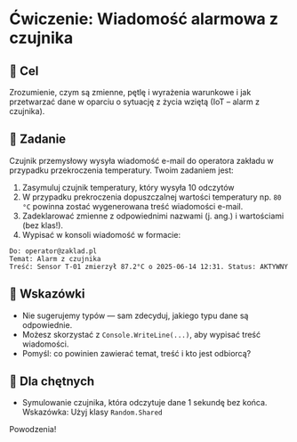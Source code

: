 # Ćwiczenie: Wiadomość alarmowa z czujnika

## 🎯 Cel
Zrozumienie, czym są zmienne, pętlę i wyrażenia warunkowe i jak przetwarzać dane w oparciu o sytuację z życia wziętą (IoT – alarm z czujnika).

## 📝 Zadanie

Czujnik przemysłowy wysyła wiadomość e-mail do operatora zakładu w przypadku przekroczenia temperatury. Twoim zadaniem jest:


1. Zasymuluj czujnik temperatury, który wysyła 10 odczytów
2. W przypadku prekroczenia dopuszczalnej wartości temperatury np. `80 °C` powinna zostać wygenerowana treść wiadomości e-mail.
4. Zadeklarować zmienne z odpowiednimi nazwami (j. ang.) i wartościami (bez klas!).
5. Wypisać w konsoli wiadomość w formacie:

```
Do: operator@zaklad.pl
Temat: Alarm z czujnika
Treść: Sensor T-01 zmierzył 87.2°C o 2025-06-14 12:31. Status: AKTYWNY
```

## 🔧 Wskazówki

- Nie sugerujemy typów — sam zdecyduj, jakiego typu dane są odpowiednie.
- Możesz skorzystać z `Console.WriteLine(...)`, aby wypisać treść wiadomości.
- Pomyśl: co powinien zawierać temat, treść i kto jest odbiorcą?

## 🔧 Dla chętnych
- Symulowanie czujnika, która odczytuje dane 1 sekundę bez końca. Wskazówka: Użyj klasy `Random.Shared`

Powodzenia!
